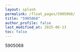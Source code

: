 ```yaml
---
layout: splash
permalink: /float_pages/5905068/
title: "5905068"
author_profile: false
last_modified_at: 2025-06-13
toc: false
---
```

 
5905068
